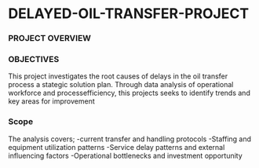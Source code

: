 # DELAYED-OIL-TRANSFER-PROJECT

### PROJECT OVERVIEW

### OBJECTIVES
This project investigates the root causes of delays in the oil transfer process a stategic solution plan. Through data analysis of operational workforce and processefficiency, this projects seeks to identify trends and key areas for improvement

### Scope
The analysis covers;
-current transfer and handling protocols
-Staffing and equipment utilization patterns
-Service delay patterns and external influencing factors
-Operational bottlenecks and investment opportunity
